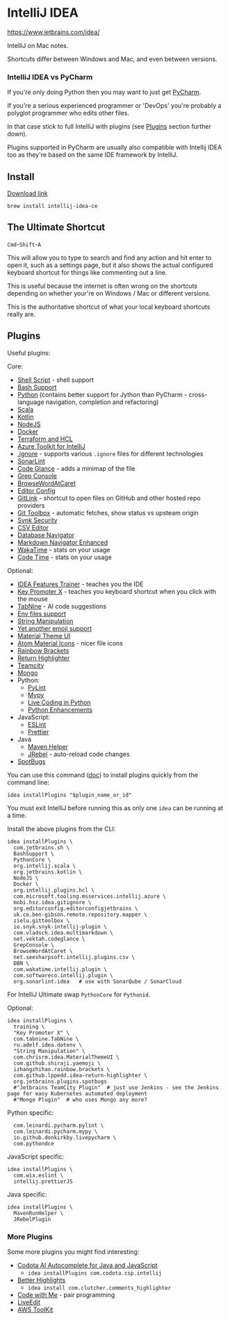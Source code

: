 # IntelliJ IDEA

https://www.jetbrains.com/idea/

IntelliJ on Mac notes.

Shortcuts differ between Windows and Mac, and even between versions.

### IntelliJ IDEA vs PyCharm

If you're only doing Python then you may want to just get [PyCharm](https://www.jetbrains.com/pycharm/).

If you're a serious experienced programmer or 'DevOps' you're probably a polyglot programmer who edits other files.

In that case stick to full IntelliJ with plugins (see [Plugins](#plugins) section further down).

Plugins supported in PyCharm are usually also compatible with Intellij IDEA too as they're based on the same IDE framework by IntelliJ.

## Install

<!-- [Download link](https://www.jetbrains.com/idea/download/download-thanks.html?platform=macM1&code=IIC) -->
[Download link](https://www.jetbrains.com/idea/download/download-thanks.html)

```shell
brew install intellij-idea-ce
```

## The Ultimate Shortcut

`Cmd`-`Shift`-`A`

This will allow you to type to search and find any action and hit enter to open it, such as a settings page, but it also shows the actual configured keyboard shortcut for things like commenting out a line.

This is useful because the internet is often wrong on the shortcuts depending on whether your're on Windows / Mac or different versions.

This is the authoritative shortcut of what your local keyboard shortcuts really are.

## Plugins

Useful plugins:

Core:

- [Shell Script](https://plugins.jetbrains.com/plugin/13122-shell-script) - shell support
- [Bash Support](https://plugins.jetbrains.com/plugin/4230-bashsupport)
- [Python](https://plugins.jetbrains.com/plugin/7322-python-community-edition) (contains better support for Jython than PyCharm - cross-language navigation, completion and refactoring)
- [Scala](https://plugins.jetbrains.com/plugin/1347-scala)
- [Kotlin](https://plugins.jetbrains.com/plugin/6954-kotlin)
- [NodeJS](https://plugins.jetbrains.com/plugin/6098-node-js)
- [Docker](https://plugins.jetbrains.com/plugin/7724-docker)
- [Terraform and HCL](https://plugins.jetbrains.com/plugin/7808-terraform-and-hcl)
- [Azure Toolkit for IntelliJ](https://plugins.jetbrains.com/plugin/8053-azure-toolkit-for-intellij)
- [.ignore](https://plugins.jetbrains.com/plugin/7495--ignore) - supports various `.ignore` files for different technologies
- [SonarLint](https://plugins.jetbrains.com/plugin/7973-sonarlint)
- [Code Glance](https://plugins.jetbrains.com/plugin/7275-codeglance/) - adds a minimap of the file
- [Grep Console](https://plugins.jetbrains.com/plugin/7125-grep-console)
- [BrowseWordAtCaret](https://plugins.jetbrains.com/plugin/201-browsewordatcaret)
- [Editor Config](https://plugins.jetbrains.com/plugin/7294-editorconfig/)
- [GitLink](https://plugins.jetbrains.com/plugin/8183-gitlink/) - shortcut to open files on GitHub and other hosted repo providers
- [Git Toolbox](https://plugins.jetbrains.com/plugin/7499-gittoolbox/) - automatic fetches, show status vs upsteam origin
- [Synk Security](https://plugins.jetbrains.com/plugin/10972-snyk-security)
- [CSV Editor](https://plugins.jetbrains.com/plugin/10037-csv-editor)
- [Database Navigator](https://plugins.jetbrains.com/plugin/1800-database-navigator)
- [Markdown Navigator Enhanced](https://plugins.jetbrains.com/plugin/7896-markdown-navigator-enhanced/)
- [WakaTime](https://plugins.jetbrains.com/plugin/7425-wakatime) - stats on your usage
- [Code Time](https://plugins.jetbrains.com/plugin/10687-code-time/) - stats on your usage

Optional:

- [IDEA Features Trainer](https://plugins.jetbrains.com/plugin/8554-ide-features-trainer) - teaches you the IDE
- [Key Promoter X](https://plugins.jetbrains.com/plugin/9792-key-promoter-x) - teaches you keyboard shortcut when you click with the mouse
- [TabNine](https://plugins.jetbrains.com/plugin/12798-tabnine-ai-code-completion--chat-in-java-js-ts-python--more) - AI code suggestions
- [Env files support](https://plugins.jetbrains.com/plugin/9525--env-files-support)
- [String Manipulation](https://plugins.jetbrains.com/plugin/2162-string-manipulation)
- [Yet another emoji support](https://plugins.jetbrains.com/plugin/12512-yet-another-emoji-support)
- [Material Theme UI](https://plugins.jetbrains.com/plugin/8006-material-theme-ui)
- [Atom Material Icons](https://plugins.jetbrains.com/plugin/10044-atom-material-icons) - nicer file icons
- [Rainbow Brackets](https://plugins.jetbrains.com/plugin/10080-rainbow-brackets)
- [Return Highlighter](https://plugins.jetbrains.com/plugin/13303-return-highlighter)
- [Teamcity](https://plugins.jetbrains.com/plugin/1820-teamcity)
- [Mongo](https://plugins.jetbrains.com/plugin/7141-mongo-plugin)
- Python:
  - [PyLint](https://plugins.jetbrains.com/plugin/11084-pylint/)
  - [Mypy](https://plugins.jetbrains.com/plugin/11086-mypy/)
  - [Live Coding in Python](https://plugins.jetbrains.com/plugin/9742-live-coding-in-python/)
  - [Python Enhancements](https://plugins.jetbrains.com/plugin/10194-python-enhancements/)
- JavaScript:
  - [ESLint](https://plugins.jetbrains.com/plugin/7494-eslint)
  - [Prettier](https://plugins.jetbrains.com/plugin/10456-prettier)
- Java
  - [Maven Helper](https://plugins.jetbrains.com/plugin/7179-maven-helper)
  - [JRebel](https://plugins.jetbrains.com/plugin/4441-jrebel-and-xrebel) - auto-reload code changes
- [SpotBugs](https://plugins.jetbrains.com/plugin/14014-spotbugs)

You can use this command ([doc](https://www.jetbrains.com/help/idea/install-plugins-from-the-command-line.html#macos)) to install plugins quickly from the command line:

```shell
idea installPlugins "$plugin_name_or_id"
```

You must exit IntelliJ before running this as only one `idea` can be running at a time.

Install the above plugins from the CLI:

```shell
idea installPlugins \
  com.jetbrains.sh \
  BashSupport \
  PythonCore \
  org.intellij.scala \
  org.jetbrains.kotlin \
  NodeJS \
  Docker \
  org.intellij.plugins.hcl \
  com.microsoft.tooling.msservices.intellij.azure \
  mobi.hsz.idea.gitignore \
  org.editorconfig.editorconfigjetbrains \
  uk.co.ben-gibson.remote.repository.mapper \
  zielu.gittoolbox \
  io.snyk.snyk-intellij-plugin \
  com.vladsch.idea.multimarkdown \
  net.vektah.codeglance \
  GrepConsole \
  BrowseWordAtCaret \
  net.seesharpsoft.intellij.plugins.csv \
  DBN \
  com.wakatime.intellij.plugin \
  com.softwareco.intellij.plugin \
  org.sonarlint.idea   # use with SonarQube / SonarCloud
```

For IntelliJ Ultimate swap `PythonCore` for `Pythonid`.

Optional:

```shell
idea installPlugins \
  training \
  "Key Promoter X" \
  com.tabnine.TabNine \
  ru.adelf.idea.dotenv \
  "String Manipulation" \
  com.chrisrm.idea.MaterialThemeUI \
  com.github.shiraji.yaemoji \
  izhangzhihao.rainbow.brackets \
  com.github.lppedd.idea-return-highlighter \
  org.jetbrains.plugins.spotbugs
  #"Jetbrains TeamCity Plugin"  # just use Jenkins - see the Jenkins page for easy Kubernetes automated deployment
  #"Mongo Plugin"  # who uses Mongo any more?
```

Python specific:

```shell
  com.leinardi.pycharm.pylint \
  com.leinardi.pycharm.mypy \
  io.github.donkirkby.livepycharm \
  com.pythondce
```

JavaScript specific:

```shell
idea installPlugins \
  com.wix.eslint \
  intellij.prettierJS
```

Java specific:

```shell
idea installPlugins \
  MavenRunHelper \
  JRebelPlugin
```

### More Plugins

Some more plugins you might find interesting:

- [Codota AI Autocomplete for Java and JavaScript](https://plugins.jetbrains.com/plugin/7638-codota-ai-autocomplete-for-java-and-javascript)
  - `idea installPlugins com.codota.csp.intellij`
- [Better Highlights](https://plugins.jetbrains.com/plugin/12895-better-highlights)
  - `idea install com.clutcher.comments_highlighter`
- [Code with Me](https://plugins.jetbrains.com/plugin/14896-code-with-me) - pair programming
- [LiveEdit](https://plugins.jetbrains.com/plugin/7007-live-edit)
- [AWS ToolKit](https://plugins.jetbrains.com/plugin/11349-aws-toolkit)
